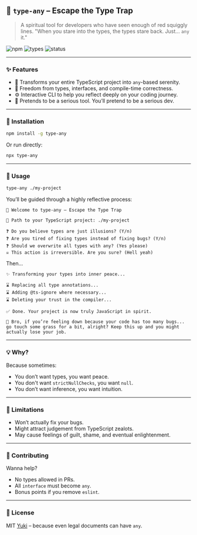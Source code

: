 ## 🔀 `type-any` – Escape the Type Trap

> A spiritual tool for developers who have seen enough of red squiggly lines.
> "When you stare into the types, the types stare back. Just... `any` it."

![npm](https://img.shields.io/npm/v/type-any?color=blue\&style=flat-square)
![types](https://img.shields.io/badge/types-any-red?style=flat-square)
![status](https://img.shields.io/badge/sanity-low-yellow?style=flat-square)

---

### ✨ Features

* 🔄 Transforms your entire TypeScript project into `any`-based serenity.
* 🧘 Freedom from types, interfaces, and compile-time correctness.
* ⚙️ Interactive CLI to help you reflect deeply on your coding journey.
* 🐽 Pretends to be a serious tool. You’ll pretend to be a serious dev.

---

### 💠 Installation

```bash
npm install -g type-any
```

Or run directly:

```bash
npx type-any
```

---

### 🚀 Usage

```bash
type-any ./my-project
```

You’ll be guided through a highly reflective process:

```
🌿 Welcome to type-any – Escape the Type Trap

📁 Path to your TypeScript project: ./my-project

❓ Do you believe types are just illusions? (Y/n)
❓ Are you tired of fixing types instead of fixing bugs? (Y/n)
❓ Should we overwrite all types with any? (Yes please)
☠️ This action is irreversible. Are you sure? (Hell yeah)
```

Then...

```
✨ Transforming your types into inner peace...

⌛ Replacing all type annotations...
⌛ Adding @ts-ignore where necessary...
⌛ Deleting your trust in the compiler...

✅ Done. Your project is now truly JavaScript in spirit.

🍃 Bro, if you’re feeling down because your code has too many bugs... go touch some grass for a bit, alright? Keep this up and you might actually lose your job.
```

---

### 💡 Why?

Because sometimes:

* You don’t want types, you want peace.
* You don't want `strictNullChecks`, you want `null`.
* You don’t want inference, you want intuition.

---

### 🚅 Limitations

* Won’t actually fix your bugs.
* Might attract judgement from TypeScript zealots.
* May cause feelings of guilt, shame, and eventual enlightenment.

---

### 🤝 Contributing

Wanna help?

* No types allowed in PRs.
* All `interface` must become `any`.
* Bonus points if you remove `eslint`.

---

### 📄 License

MIT [Yuki](https://github.com/yukiakai212/) – because even legal documents can have `any`.
